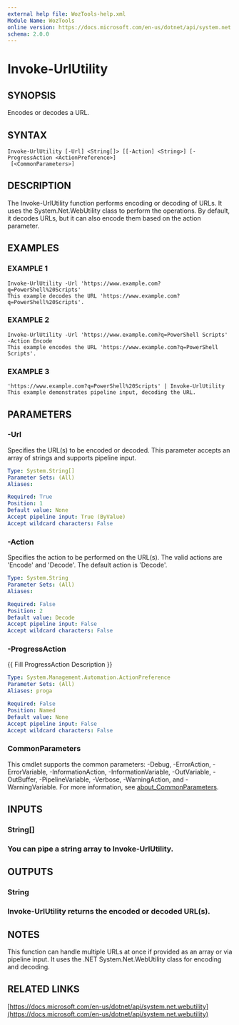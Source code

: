 ```yaml
---
external help file: WozTools-help.xml
Module Name: WozTools
online version: https://docs.microsoft.com/en-us/dotnet/api/system.net.webutility
schema: 2.0.0
---
```


# Invoke-UrlUtility

## SYNOPSIS
Encodes or decodes a URL.

## SYNTAX

```
Invoke-UrlUtility [-Url] <String[]> [[-Action] <String>] [-ProgressAction <ActionPreference>]
 [<CommonParameters>]
```

## DESCRIPTION
The Invoke-UrlUtility function performs encoding or decoding of URLs.
It uses the System.Net.WebUtility class to perform the operations.
By default, it decodes URLs, but it can also encode them based on the action parameter.

## EXAMPLES

### EXAMPLE 1
```
Invoke-UrlUtility -Url 'https://www.example.com?q=PowerShell%20Scripts'
This example decodes the URL 'https://www.example.com?q=PowerShell%20Scripts'.
```

### EXAMPLE 2
```
Invoke-UrlUtility -Url 'https://www.example.com?q=PowerShell Scripts' -Action Encode
This example encodes the URL 'https://www.example.com?q=PowerShell Scripts'.
```

### EXAMPLE 3
```
'https://www.example.com?q=PowerShell%20Scripts' | Invoke-UrlUtility
This example demonstrates pipeline input, decoding the URL.
```

## PARAMETERS

### -Url
Specifies the URL(s) to be encoded or decoded.
This parameter accepts an array of strings and supports pipeline input.

```yaml
Type: System.String[]
Parameter Sets: (All)
Aliases:

Required: True
Position: 1
Default value: None
Accept pipeline input: True (ByValue)
Accept wildcard characters: False
```

### -Action
Specifies the action to be performed on the URL(s).
The valid actions are 'Encode' and 'Decode'.
The default action is 'Decode'.

```yaml
Type: System.String
Parameter Sets: (All)
Aliases:

Required: False
Position: 2
Default value: Decode
Accept pipeline input: False
Accept wildcard characters: False
```

### -ProgressAction
{{ Fill ProgressAction Description }}

```yaml
Type: System.Management.Automation.ActionPreference
Parameter Sets: (All)
Aliases: proga

Required: False
Position: Named
Default value: None
Accept pipeline input: False
Accept wildcard characters: False
```

### CommonParameters
This cmdlet supports the common parameters: -Debug, -ErrorAction, -ErrorVariable, -InformationAction, -InformationVariable, -OutVariable, -OutBuffer, -PipelineVariable, -Verbose, -WarningAction, and -WarningVariable. For more information, see [about_CommonParameters](http://go.microsoft.com/fwlink/?LinkID=113216).

## INPUTS

### String[]
### You can pipe a string array to Invoke-UrlUtility.
## OUTPUTS

### String
### Invoke-UrlUtility returns the encoded or decoded URL(s).
## NOTES
This function can handle multiple URLs at once if provided as an array or via pipeline input.
It uses the .NET System.Net.WebUtility class for encoding and decoding.

## RELATED LINKS

[https://docs.microsoft.com/en-us/dotnet/api/system.net.webutility](https://docs.microsoft.com/en-us/dotnet/api/system.net.webutility)


